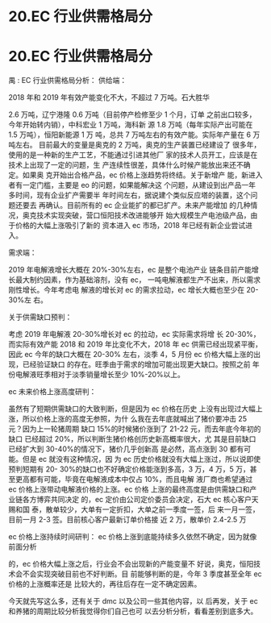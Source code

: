 # 20.EC 行业供需格局分

# 20.EC 行业供需格局分

禺 : EC 行业供需格局分析： 供给端：

2018 年和 2019 年有效产能变化不大，不超过 7 万吨。石大胜华

2.6 万吨，辽宁港隆 0.6 万吨（目前停产检修至少 1 个月，订单 之前出口较多，今年开始转内销），中科宏业 1 万吨，海科新 源 1.8 万吨（每年实际产出可能在 1.5 万吨），恒阳新能源 1 万 吨，总共 7 万吨左右的有效产能。实际年产量在 6 万吨左右。 目前最大的变量是奥克的 2 万吨，奥克的生产装置已经建设了 很多年，使用的是一种新的生产工艺，不能通过引进其他厂 家的技术人员开工，应该是在技术上出现了一定的问题，生 产连续性很差，具体什么时候产能放出来还不确定。如果奥 克开始出合格产品，ec 价格上涨趋势将终结。关于新增产 能，新进入者有一定门槛，主要是 eo 的问题，如果能解决这 个问题，从建设到出产品一年多时间，现有企业扩产需要半 年时间左右，据说建个类似反应塔的装置，这个问题还要去 再确认。目前所有的 ec 企业能扩的都已扩产。未来产能增加 的几种情况，奥克技术实现突破，营口恒阳技术改进能够开 始大规模生产电池级产品，由于价格的大幅上涨吸引了新的 资本进入 ec 市场，2018 年已经有新企业尝试进入。

需求端：

2019 年电解液增长大概在 20%-30%左右，ec 是整个电池产业 链条目前产能增长最大制约因素，作为基础溶剂，没有 ec， 一吨电解液都生产不出来，所以需求刚性增长。今年考虑电 解液的增长对 ec 的需求拉动，ec 增长大概也至少在 20-30%左 右。

关于供需缺口预判：

考虑 2019 年电解液 20-30%增长对 ec 的拉动，ec 实际需求将增 长 20-30%，而实际有效产能 2018 和 2019 年比变化不大，2018 年 ec 供需已经出现紧平衡，因此 ec 今年的缺口大概在 20-30% 左右，淡季 4，5 月份 ec 价格大幅上涨的出现，已经验证缺口 的存在。旺季由于需求的增加可能出现更大缺口。按照之前 年份电解液旺季相对于淡季销量增长至少 10%-20%以上。

ec 未来价格上涨高度研判：

虽然有了短期供需缺口的大致判断，但是因为 ec 价格在历史 上没有出现过大幅上涨，所以价格上涨的高度无参照，为什 么我在去年底就喊出了猪价要冲击 25 元？因为上一轮猪周期 缺口 15%的时候猪价涨到了 21-22 元，而去年底今年初的缺口 已经超过 20%，所以判断生猪价格创历史新高概率很大，尤 其是目前缺口已经扩大到 30-40%的情况下，猪价几乎创新高 是必然，高点涨到 30 都有可能。但是 ec 就没有这种情况，因 为 ec 历史价格就没有大幅上涨过，所以说即使预判短期有 20- 30%的缺口也不好确定价格能涨到多高，3 万，4 万，5 万，甚 至更高都有可能，毕竟在电解液成本中仅占 10%，而且电解 液厂商也希望通过 ec 价格上涨带动电解液价格的上涨。ec 价格 上涨的最终高度是由供需缺口和产业链各方博弈共同决定 的，ec 定价由公司定价委员会决定，石大 ec 核心客户天赐和国 泰，散单较少，大单有一定折扣，大单之前一季度一签，后 来一月一签，目前一月 2-3 签。目前核心客户最新订单价格接 近 2 万，散单价 2.4-2.5 万

ec 价格上涨持续时间研判： ec 价格上涨到底能持续多久依然不确定，因为就像前面分析

的，ec 价格大幅上涨之后，行业会不会出现新的产能变量不 好说，奥克，恒阳技术会不会实现突破目前也不好判断。目 前能够判断的是，今年 3 季度甚至全年 ec 价格的上涨概率还是 比较大的，再往后存在一定不确定因素。

今天就先写这么多，还有关于 dmc 以及公司一些其他内容，以 后再发，关于 ec 和养猪的周期比较分析我觉得你们自己也可 以去分析分析，看看差别到底多大。